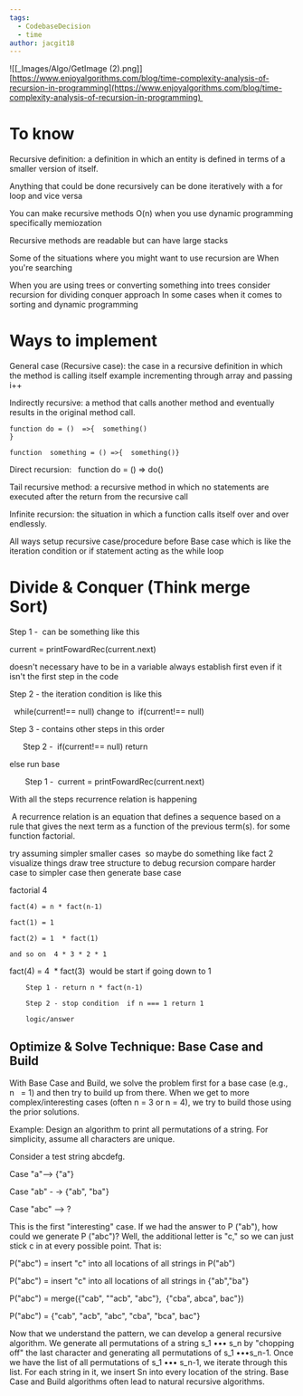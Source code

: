```yaml
---
tags:
  - CodebaseDecision
  - time
author: jacgit18
---
```

![[_Images/Algo/GetImage (2).png]]
[https://www.enjoyalgorithms.com/blog/time-complexity-analysis-of-recursion-in-programming](https://www.enjoyalgorithms.com/blog/time-complexity-analysis-of-recursion-in-programming) 

# To know 

Recursive definition: a definition in which an entity is defined in terms of a smaller version of itself. 

Anything that could be done recursively can be done iteratively with a for loop and vice versa 

You can make recursive methods O(n) when you use dynamic programming specifically memiozation 

Recursive methods are readable but can have large stacks 

Some of the situations where you might want to use recursion are When you're searching  

When you are using trees or converting something into trees consider recursion for dividing conquer approach In some cases when it comes to sorting and dynamic programming 

# Ways to implement 

General case (Recursive case): the case in a recursive definition in which the method is calling itself example incrementing through array and passing i++  

Indirectly recursive: a method that calls another method and eventually results in the original method call.               

	function do = ()  =>{  something() }                                                                
	
	function  something = () =>{  something()} 

Direct recursion:   function do = () => do()                           

Tail recursive method: a recursive method in which no statements are executed after the return from the recursive call 

Infinite recursion: the situation in which a function calls itself over and over endlessly. 

All ways setup recursive case/procedure before Base case which is like the iteration condition or if statement acting as the while loop   

# Divide & Conquer (Think merge Sort) 

Step 1 -  can be something like this  

current = printFowardRec(current.next)  

doesn't necessary have to be in a variable always establish first even if it isn't the first step in the code 

Step 2 - the iteration condition is like this  

  while(current!== null) change to  if(current!== null) 

Step 3 - contains other steps in this order 

      Step 2 -  if(current!== null) return 

else run base   

       Step 1 -  current = printFowardRec(current.next)  

With all the steps recurrence relation is happening 

 A recurrence relation is an equation that defines a sequence based on a rule that gives the next term as a function of the previous term(s). for some function factorial.  

try assuming simpler smaller cases  so maybe do something like fact 2 visualize things draw tree structure to debug recursion compare harder case to simpler case then generate base case 

factorial 4 

	fact(4) = n * fact(n-1) 
	
	fact(1) = 1 
	
	fact(2) = 1  * fact(1)   
	
	and so on  4 * 3 * 2 * 1 
	
fact(4) = 4  * fact(3)  would be start if going down to 1 
	
		Step 1 - return n * fact(n-1) 
		
		Step 2 - stop condition  if n === 1 return 1 
		
		logic/answer




## Optimize & Solve Technique: Base Case and Build   

With Base Case and Build, we solve the problem first for a base case (e.g., n   = 1) and then try to build up from there. When we get to more complex/interesting cases (often n = 3 or n = 4), we try to build those using the prior solutions.  

Example: Design an algorithm to print all permutations of a string. For simplicity, assume all characters are unique.   

Consider a test string abcdefg.   

Case "a"--> {"a"}  

Case "ab" - -> {"ab", "ba"}   

Case "abc" --> ?   

This is the first "interesting" case. If we had the answer to P ("ab"), how could we generate P ("abc")? Well, the additional letter is "c," so we can just stick c in at every possible point. That is:   

P("abc") = insert "c" into all locations of all strings in P("ab")   

P("abc") = insert "c" into all locations of all strings in {"ab","ba"}   

P("abc") = merge({"cab", ""acb", "abc"},  {"cba", abca", bac"})  

P("abc") = {"cab", "acb", "abc", "cba", "bca", bac"}   

Now that we understand the pattern, we can develop a general recursive algorithm. We generate all permutations of a string s_1 ••• s_n by "chopping off" the last character and generating all permutations of s_1 •••s_n-1. Once we have the list of all permutations of s_1 ••• s_n-1, we iterate through this list. For each string in it, we insert Sn into every location of the string. Base Case and Build algorithms often lead to natural recursive algorithms.